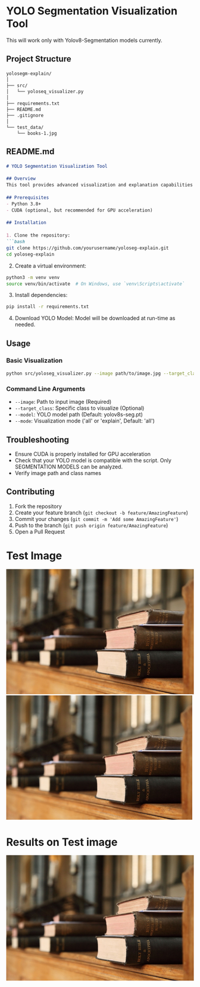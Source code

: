 # YOLO Segmentation Visualization Tool
This will work only with Yolov8-Segmentation models currently.

## Project Structure
```
yolosegm-explain/
│
├── src/
│   └── yoloseq_visualizer.py
│
├── requirements.txt
├── README.md
├── .gitignore
│
└── test_data/
    └── books-1.jpg
```

## README.md
```markdown
# YOLO Segmentation Visualization Tool

## Overview
This tool provides advanced visualization and explanation capabilities for YOLO segmentation models.

## Prerequisites
- Python 3.8+
- CUDA (optional, but recommended for GPU acceleration)

## Installation

1. Clone the repository:
```bash
git clone https://github.com/yourusername/yoloseg-explain.git
cd yoloseg-explain
```

2. Create a virtual environment:
```bash
python3 -m venv venv
source venv/bin/activate  # On Windows, use `venv\Scripts\activate`
```

3. Install dependencies:
```bash
pip install -r requirements.txt
```

4. Download YOLO Model:
Model will be downloaded at run-time as needed.

## Usage

### Basic Visualization
```bash
python src/yoloseg_visualizer.py --image path/to/image.jpg --target_class "refrigerator" --model yolov8s-seg.pt --mode explain
```

### Command Line Arguments
- `--image`: Path to input image (Required)
- `--target_class`: Specific class to visualize (Optional)
- `--model`: YOLO model path (Default: yolov8s-seg.pt)
- `--mode`: Visualization mode ('all' or 'explain', Default: 'all')

## Troubleshooting
- Ensure CUDA is properly installed for GPU acceleration
- Check that your YOLO model is compatible with the script. Only SEGMENTATION MODELS can be analyzed.
- Verify image path and class names

## Contributing
1. Fork the repository
2. Create your feature branch (`git checkout -b feature/AmazingFeature`)
3. Commit your changes (`git commit -m 'Add some AmazingFeature'`)
4. Push to the branch (`git push origin feature/AmazingFeature`)
5. Open a Pull Request

# Test Image
![Test Image](test_data/books-1.jpg "Test Image")
<img src="./test_data/books-1.jpg" alt="Test Image" width="500"/>

# Results on Test image
![Results on Test Image](test_data/books-1.jpg "Results on Test Image")
